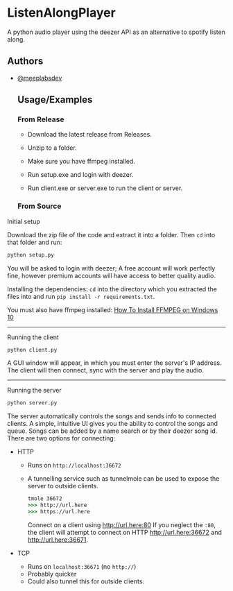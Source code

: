 # ListenAlongPlayer

A python audio player using the deezer API as an alternative to spotify listen along.

## Authors

- [@meeplabsdev](https://www.github.com/meeplabsdev)
  
  ## Usage/Examples
  
  ### From Release
  
  - Download the latest release from Releases.
  
  - Unzip to a folder.
  
  - Make sure you have ffmpeg installed.
  
  - Run setup.exe and login with deezer.
  
  - Run client.exe or server.exe to run the client or server.
  
  ### From Source

Initial setup

Download the zip file of the code and extract it into a folder. Then `cd` into that folder and run:

```cmd
python setup.py
```

You will be asked to login with deezer; A free account will work perfectly fine, however premium accounts will have access to better quality audio.

Installing the dependencies: `cd` into the directory which you extracted the files into and run `pip install -r requirements.txt`.

You must also have ffmpeg installed: [How To Install FFMPEG on Windows 10](https://www.youtube.com/watch?v=r1AtmY-RMyQ)

---

Running the client

```cmd
python client.py
```

A GUI window will appear, in which you must enter the server's IP address. The client will then connect, sync with the server and play the audio.

---

Running the server

```cmd
python server.py
```

The server automatically controls the songs and sends info to connected clients. A simple, intuitive UI gives you the ability to control the songs and queue. Songs can be added by a name search or by their deezer song id. There are two options for connecting:

- HTTP
  
  - Runs on `http://localhost:36672`
  
  - A tunnelling service such as tunnelmole can be used to expose the server to outside clients. 
    
    ```cmd
    tmole 36672
    >>> http://url.here
    >>> https://url.here
    ```
    
    Connect on a client using http://url.here:80
    If you neglect the `:80`, the client will attempt to connect on HTTP http://url.here:36672 and http://url.here:36671.

- TCP
  
  - Runs on `localhost:36671` (no `http://`)
  - Probably quicker
  - Could also tunnel this for outside clients.
